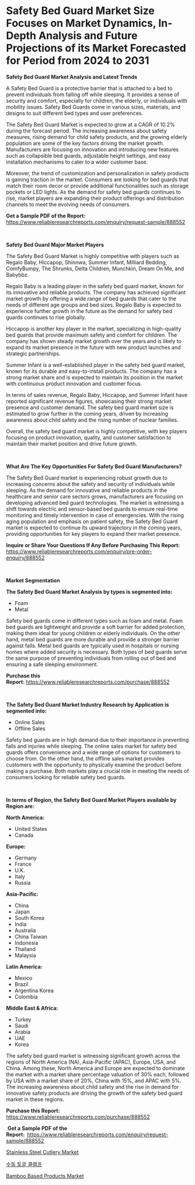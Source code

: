 <p><h1>Safety Bed Guard Market Size Focuses on Market Dynamics, In-Depth Analysis and Future Projections of its Market Forecasted for Period from 2024 to 2031</h1></p><p><strong>Safety Bed Guard Market Analysis and Latest Trends</strong></p>
<p><p>A Safety Bed Guard is a protective barrier that is attached to a bed to prevent individuals from falling off while sleeping. It provides a sense of security and comfort, especially for children, the elderly, or individuals with mobility issues. Safety Bed Guards come in various sizes, materials, and designs to suit different bed types and user preferences.</p><p>The Safety Bed Guard Market is expected to grow at a CAGR of 10.2% during the forecast period. The increasing awareness about safety measures, rising demand for child safety products, and the growing elderly population are some of the key factors driving the market growth. Manufacturers are focusing on innovation and introducing new features such as collapsible bed guards, adjustable height settings, and easy installation mechanisms to cater to a wider customer base.</p><p>Moreover, the trend of customization and personalization in safety products is gaining traction in the market. Consumers are looking for bed guards that match their room decor or provide additional functionalities such as storage pockets or LED lights. As the demand for safety bed guards continues to rise, market players are expanding their product offerings and distribution channels to meet the evolving needs of consumers.</p></p>
<p><strong>Get a Sample PDF of the Report:&nbsp;</strong> <a href="https://www.reliableresearchreports.com/enquiry/request-sample/888552">https://www.reliableresearchreports.com/enquiry/request-sample/888552</a></p>
<p>&nbsp;</p>
<p><strong>Safety Bed Guard Major Market Players</strong></p>
<p><p>The Safety Bed Guard Market is highly competitive with players such as Regalo Baby, Hiccapop, Shinnwa, Summer Infant, Milliard Bedding, ComfyBumpy, The Shrunks, Delta Children, Munchkin, Dream On Me, and Babybbz. </p><p>Regalo Baby is a leading player in the safety bed guard market, known for its innovative and reliable products. The company has achieved significant market growth by offering a wide range of bed guards that cater to the needs of different age groups and bed sizes. Regalo Baby is expected to experience further growth in the future as the demand for safety bed guards continues to rise globally.</p><p>Hiccapop is another key player in the market, specializing in high-quality bed guards that provide maximum safety and comfort for children. The company has shown steady market growth over the years and is likely to expand its market presence in the future with new product launches and strategic partnerships.</p><p>Summer Infant is a well-established player in the safety bed guard market, known for its durable and easy-to-install products. The company has a strong market share and is expected to maintain its position in the market with continuous product innovation and customer focus.</p><p>In terms of sales revenue, Regalo Baby, Hiccapop, and Summer Infant have reported significant revenue figures, showcasing their strong market presence and customer demand. The safety bed guard market size is estimated to grow further in the coming years, driven by increasing awareness about child safety and the rising number of nuclear families.</p><p>Overall, the safety bed guard market is highly competitive, with key players focusing on product innovation, quality, and customer satisfaction to maintain their market position and drive future growth.</p></p>
<p>&nbsp;</p>
<p><strong>What Are The Key Opportunities For Safety Bed Guard Manufacturers?</strong></p>
<p><p>The Safety Bed Guard market is experiencing robust growth due to increasing concerns about the safety and security of individuals while sleeping. As the demand for innovative and reliable products in the healthcare and senior care sectors grows, manufacturers are focusing on developing advanced bed guard technologies. The market is witnessing a shift towards electric and sensor-based bed guards to ensure real-time monitoring and timely intervention in case of emergencies. With the rising aging population and emphasis on patient safety, the Safety Bed Guard market is expected to continue its upward trajectory in the coming years, providing opportunities for key players to expand their market presence.</p></p>
<p><strong>Inquire or Share Your Questions If Any Before Purchasing This Report:</strong> <a href="https://www.reliableresearchreports.com/enquiry/pre-order-enquiry/888552">https://www.reliableresearchreports.com/enquiry/pre-order-enquiry/888552</a></p>
<p>&nbsp;</p>
<p><strong>Market Segmentation</strong></p>
<p><strong>The Safety Bed Guard Market Analysis by types is segmented into:</strong></p>
<p><ul><li>Foam</li><li>Metal</li></ul></p>
<p><p>Safety bed guards come in different types such as foam and metal. Foam bed guards are lightweight and provide a soft barrier for added protection, making them ideal for young children or elderly individuals. On the other hand, metal bed guards are more durable and provide a stronger barrier against falls. Metal bed guards are typically used in hospitals or nursing homes where added security is necessary. Both types of bed guards serve the same purpose of preventing individuals from rolling out of bed and ensuring a safe sleeping environment.</p></p>
<p><strong>Purchase this Report:&nbsp;</strong><a href="https://www.reliableresearchreports.com/purchase/888552">https://www.reliableresearchreports.com/purchase/888552</a></p>
<p>&nbsp;</p>
<p><strong>The Safety Bed Guard Market Industry Research by Application is segmented into:</strong></p>
<p><ul><li>Online Sales</li><li>Offline Sales</li></ul></p>
<p><p>Safety bed guards are in high demand due to their importance in preventing falls and injuries while sleeping. The online sales market for safety bed guards offers convenience and a wide range of options for customers to choose from. On the other hand, the offline sales market provides customers with the opportunity to physically examine the product before making a purchase. Both markets play a crucial role in meeting the needs of consumers looking for reliable safety bed guards.</p></p>
<p>&nbsp;</p>
<p><strong>In terms of Region, the Safety Bed Guard Market Players available by Region are:</strong></p>
<p>
    <p> <strong> North America: </strong>
        <ul>
            <li>United States</li>
            <li>Canada</li>
        </ul>
        </p> 
    <p> <strong> Europe: </strong>
        <ul>
            <li>Germany</li>
            <li>France</li>
            <li>U.K.</li>
            <li>Italy</li>
            <li>Russia</li>
        </ul>
        </p> 
    <p> <strong> Asia-Pacific: </strong>
        <ul>
            <li>China</li>
            <li>Japan</li>
            <li>South Korea</li>
            <li>India</li>
            <li>Australia</li>
            <li>China Taiwan</li>
            <li>Indonesia</li>
            <li>Thailand</li>
            <li>Malaysia</li>
        </ul>
        </p> 
    <p> <strong> Latin America: </strong>
        <ul>
            <li>Mexico</li>
            <li>Brazil</li>
            <li>Argentina Korea</li>
            <li>Colombia</li>
        </ul>
        </p> 
    <p> <strong> Middle East & Africa: </strong>
        <ul>
            <li>Turkey</li>
            <li>Saudi</li>
            <li>Arabia</li>
            <li>UAE</li>
            <li>Korea</li>
        </ul>
    </p>
    </p>
<p><p>The safety bed guard market is witnessing significant growth across the regions of North America (NA), Asia-Pacific (APAC), Europe, USA, and China. Among these, North America and Europe are expected to dominate the market with a market share percentage valuation of 30% each, followed by USA with a market share of 20%, China with 15%, and APAC with 5%. The increasing awareness about child safety and the rise in demand for innovative safety products are driving the growth of the safety bed guard market in these regions.</p></p>
<p><strong>Purchase this Report: </strong><a href="https://www.reliableresearchreports.com/purchase/888552">https://www.reliableresearchreports.com/purchase/888552</a></p>
<p>&nbsp;<strong>Get a Sample PDF of the Report:&nbsp;&nbsp;</strong><a href="https://www.reliableresearchreports.com/enquiry/request-sample/888552">https://www.reliableresearchreports.com/enquiry/request-sample/888552</a></p>
<p><strong></strong></p>
<p><p><a href="https://github.com/jodemen/Market-Research-Report-List-1/blob/main/stainless-steel-cutlery-market.md">Stainless Steel Cutlery Market</a></p><p><a href="https://medium.com/@moulafa/%EC%88%98%EB%8F%99-%ED%86%A0%EA%B8%80-%ED%81%B4%EB%9E%A8%ED%94%84-%EC%8B%9C%EC%9E%A5-%EA%B7%9C%EB%AA%A8%EB%8A%94-%EA%B8%80%EB%A1%9C%EB%B2%8C-%EC%82%B0%EC%97%85%EC%97%90%EC%84%9C-%EC%B5%9C%EC%A0%81%EC%9D%98-%EB%A7%88%EC%BC%80%ED%8C%85-%EC%B1%84%EB%84%90%EC%9D%84-%EB%B3%B4%EC%97%AC%EC%A4%8D%EB%8B%88%EB%8B%A4-d05263529068">수동 토글 클램프</a></p><p><a href="https://github.com/jj19131/Market-Research-Report-List-1/blob/main/bamboo-based-products-market.md">Bamboo Based Products Market</a></p></p>